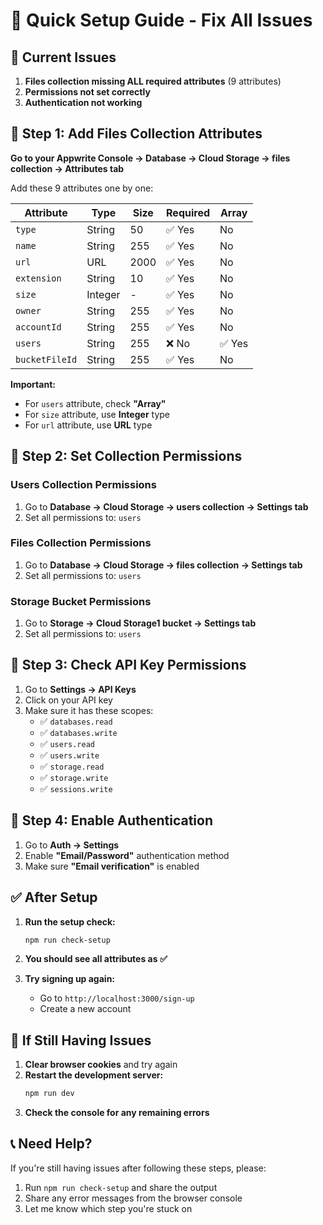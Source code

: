 # 🚀 Quick Setup Guide - Fix All Issues

## 🎯 **Current Issues**
1. **Files collection missing ALL required attributes** (9 attributes)
2. **Permissions not set correctly**
3. **Authentication not working**

## 🔧 **Step 1: Add Files Collection Attributes**

**Go to your Appwrite Console → Database → Cloud Storage → files collection → Attributes tab**

Add these 9 attributes one by one:

| Attribute | Type | Size | Required | Array |
|-----------|------|------|----------|-------|
| `type` | String | 50 | ✅ Yes | No |
| `name` | String | 255 | ✅ Yes | No |
| `url` | URL | 2000 | ✅ Yes | No |
| `extension` | String | 10 | ✅ Yes | No |
| `size` | Integer | - | ✅ Yes | No |
| `owner` | String | 255 | ✅ Yes | No |
| `accountId` | String | 255 | ✅ Yes | No |
| `users` | String | 255 | ❌ No | ✅ Yes |
| `bucketFileId` | String | 255 | ✅ Yes | No |

**Important:**
- For `users` attribute, check **"Array"**
- For `size` attribute, use **Integer** type
- For `url` attribute, use **URL** type

## 🔧 **Step 2: Set Collection Permissions**

### Users Collection Permissions
1. Go to **Database → Cloud Storage → users collection → Settings tab**
2. Set all permissions to: `users`

### Files Collection Permissions  
1. Go to **Database → Cloud Storage → files collection → Settings tab**
2. Set all permissions to: `users`

### Storage Bucket Permissions
1. Go to **Storage → Cloud Storage1 bucket → Settings tab**
2. Set all permissions to: `users`

## 🔧 **Step 3: Check API Key Permissions**

1. Go to **Settings → API Keys**
2. Click on your API key
3. Make sure it has these scopes:
   - ✅ `databases.read`
   - ✅ `databases.write`
   - ✅ `users.read`
   - ✅ `users.write`
   - ✅ `storage.read`
   - ✅ `storage.write`
   - ✅ `sessions.write`

## 🔧 **Step 4: Enable Authentication**

1. Go to **Auth → Settings**
2. Enable **"Email/Password"** authentication method
3. Make sure **"Email verification"** is enabled

## ✅ **After Setup**

1. **Run the setup check:**
   ```bash
   npm run check-setup
   ```

2. **You should see all attributes as ✅**

3. **Try signing up again:**
   - Go to `http://localhost:3000/sign-up`
   - Create a new account

## 🚨 **If Still Having Issues**

1. **Clear browser cookies** and try again
2. **Restart the development server:**
   ```bash
   npm run dev
   ```
3. **Check the console for any remaining errors**

## 📞 **Need Help?**

If you're still having issues after following these steps, please:
1. Run `npm run check-setup` and share the output
2. Share any error messages from the browser console
3. Let me know which step you're stuck on
